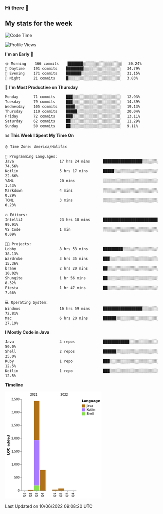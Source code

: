 ### Hi there 👋

## My stats for the week
<!--START_SECTION:waka-->
![Code Time](http://img.shields.io/badge/Code%20Time-262%20hrs%204%20mins-blue)

![Profile Views](http://img.shields.io/badge/Profile%20Views-0-blue)

**I'm an Early 🐤** 

```text
🌞 Morning    166 commits    ███████░░░░░░░░░░░░░░░░░░   30.24% 
🌆 Daytime    191 commits    ████████░░░░░░░░░░░░░░░░░   34.79% 
🌃 Evening    171 commits    ███████░░░░░░░░░░░░░░░░░░   31.15% 
🌙 Night      21 commits     █░░░░░░░░░░░░░░░░░░░░░░░░   3.83%

```
📅 **I'm Most Productive on Thursday** 

```text
Monday       71 commits     ███░░░░░░░░░░░░░░░░░░░░░░   12.93% 
Tuesday      79 commits     ███░░░░░░░░░░░░░░░░░░░░░░   14.39% 
Wednesday    105 commits    ████░░░░░░░░░░░░░░░░░░░░░   19.13% 
Thursday     110 commits    █████░░░░░░░░░░░░░░░░░░░░   20.04% 
Friday       72 commits     ███░░░░░░░░░░░░░░░░░░░░░░   13.11% 
Saturday     62 commits     ██░░░░░░░░░░░░░░░░░░░░░░░   11.29% 
Sunday       50 commits     ██░░░░░░░░░░░░░░░░░░░░░░░   9.11%

```


📊 **This Week I Spent My Time On** 

```text
⌚︎ Time Zone: America/Halifax

💬 Programming Languages: 
Java                     17 hrs 24 mins      ██████████████████░░░░░░░   74.56% 
Kotlin                   5 hrs 17 mins       █████░░░░░░░░░░░░░░░░░░░░   22.66% 
YAML                     20 mins             ░░░░░░░░░░░░░░░░░░░░░░░░░   1.43% 
Markdown                 4 mins              ░░░░░░░░░░░░░░░░░░░░░░░░░   0.29% 
TOML                     3 mins              ░░░░░░░░░░░░░░░░░░░░░░░░░   0.23%

🔥 Editors: 
IntelliJ                 23 hrs 18 mins      █████████████████████████   99.91% 
VS Code                  1 min               ░░░░░░░░░░░░░░░░░░░░░░░░░   0.09%

🐱‍💻 Projects: 
Lobby                    8 hrs 53 mins       █████████░░░░░░░░░░░░░░░░   38.13% 
Wardrobe                 3 hrs 35 mins       ███░░░░░░░░░░░░░░░░░░░░░░   15.36% 
brane                    2 hrs 20 mins       ██░░░░░░░░░░░░░░░░░░░░░░░   10.02% 
Shungite                 1 hr 56 mins        ██░░░░░░░░░░░░░░░░░░░░░░░   8.32% 
Fiesta                   1 hr 47 mins        ██░░░░░░░░░░░░░░░░░░░░░░░   7.66%

💻 Operating System: 
Windows                  16 hrs 59 mins      ██████████████████░░░░░░░   72.81% 
Mac                      6 hrs 20 mins       ██████░░░░░░░░░░░░░░░░░░░   27.19%

```

**I Mostly Code in Java** 

```text
Java                     4 repos             ████████████░░░░░░░░░░░░░   50.0% 
Shell                    2 repos             ██████░░░░░░░░░░░░░░░░░░░   25.0% 
Ruby                     1 repo              ███░░░░░░░░░░░░░░░░░░░░░░   12.5% 
Kotlin                   1 repo              ███░░░░░░░░░░░░░░░░░░░░░░   12.5%

```


**Timeline**

![Chart not found](https://raw.githubusercontent.com/lyndseyy/lyndseyy/main/charts/bar_graph.png) 


 Last Updated on 10/06/2022 09:08:20 UTC
<!--END_SECTION:waka-->
